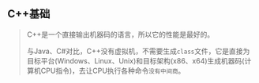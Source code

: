 ## C++基础

> C++是一个直接输出机器码的语言，所以它的性能是最好的。
>
> 与Java、C#对比，C++没有虚拟机，不需要生成`class`文件，它是直接为目标平台(Windows、Linux、Unix)和目标架构(x86、x64)生成机器码(计算机CPU指令)，去让CPU执行各种命令`没有中间商`。